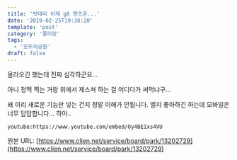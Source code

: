 ```yaml
---
title: '밧데리 아재 g8 핸즈온...'
date: '2019-02-25T19:38:20'
template: 'post'
category: '클리앙'
tags: 
  - '모두의공원'
draft: false
---
```


올라오긴 했는데 진짜 심각하군요...

  

아니 정맥 찍는 거랑 위에서 제스쳐 하는 걸 어디다가 써먹냐구...

  

왜 이리 새로운 기능만 넣는 건지 정말 이해가 안됩니다. 엘지 좋아하긴 하는데 모바일은 너무 답답합니다... 하아..

  

`youtube:https://www.youtube.com/embed/Oy4BE1xs4VU`

원본 URL: [https://www.clien.net/service/board/park/13202729](https://www.clien.net/service/board/park/13202729)